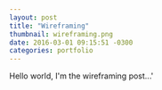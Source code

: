 ```yaml
---
layout: post
title: "Wireframing"
thumbnail: wireframing.png
date: 2016-03-01 09:15:51 -0300
categories: portfolio
---
```

Hello world, I'm the wireframing post...'
